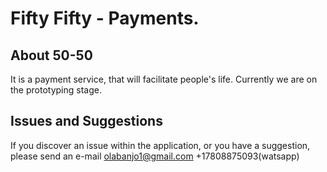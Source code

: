 # Fifty Fifty - Payments.


## About 50-50

It is a payment service, that will facilitate people's life. Currently we are on the prototyping stage.

## Issues and Suggestions

If you discover an issue within the application, or you have a suggestion,
please send an e-mail olabanjo1@gmail.com +17808875093(watsapp)

